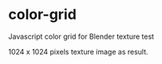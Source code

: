 # color-grid
Javascript color grid for Blender texture test

1024 x 1024 pixels texture image as result.
